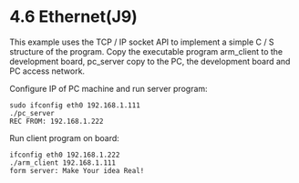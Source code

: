 # 4.6 Ethernet(J9)

This example uses the TCP / IP socket API to implement a simple C / S structure of the program. Copy the executable program arm_client to the development board, pc_server copy to the PC, the development board and PC access network.

Configure IP of PC machine and run server program:

```
sudo ifconfig eth0 192.168.1.111
./pc_server
REC FROM: 192.168.1.222
```

Run client program on board:

```
ifconfig eth0 192.168.1.222
./arm_client 192.168.1.111
form server: Make Your idea Real!
```
